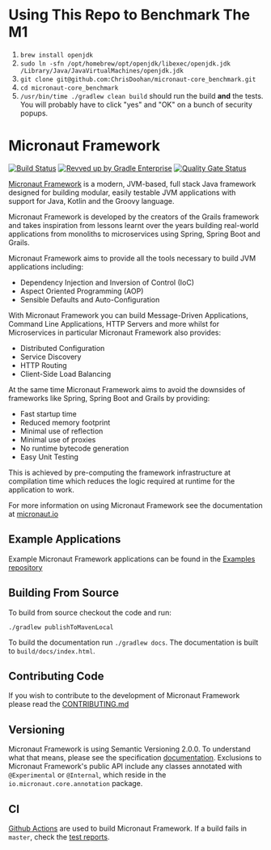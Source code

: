 # Using This Repo to Benchmark The M1
1. `brew install openjdk`
1. `sudo ln -sfn /opt/homebrew/opt/openjdk/libexec/openjdk.jdk /Library/Java/JavaVirtualMachines/openjdk.jdk`
1. `git clone git@github.com:ChrisDoohan/micronaut-core_benchmark.git`
1. `cd micronaut-core_benchmark`
1. `/usr/bin/time ./gradlew clean build` should run the build **and** the tests. You will probably have to click "yes" and "OK" on a bunch of security popups.

# Micronaut Framework

[![Build Status](https://github.com/micronaut-projects/micronaut-core/workflows/Java%20CI/badge.svg)](https://github.com/micronaut-projects/micronaut-core/actions)
[![Revved up by Gradle Enterprise](https://img.shields.io/badge/Revved%20up%20by-Gradle%20Enterprise-06A0CE?logo=Gradle&labelColor=02303A)](https://ge.micronaut.io/scans)
[![Quality Gate Status](https://sonarcloud.io/api/project_badges/measure?project=micronaut-projects_micronaut-core&metric=alert_status)](https://sonarcloud.io/summary/new_code?id=micronaut-projects_micronaut-core)

[Micronaut Framework](https://micronaut.io) is a modern, JVM-based, full stack Java framework designed for building modular, easily testable JVM applications with support for Java, Kotlin and the Groovy language.

Micronaut Framework is developed by the creators of the Grails framework and takes inspiration from lessons learnt over the years building real-world applications from monoliths to microservices using Spring, Spring Boot and Grails.

Micronaut Framework aims to provide all the tools necessary to build JVM applications including:

* Dependency Injection and Inversion of Control (IoC)
* Aspect Oriented Programming (AOP)
* Sensible Defaults and Auto-Configuration

With Micronaut Framework you can build Message-Driven Applications, Command Line Applications, HTTP Servers and more whilst for Microservices in particular Micronaut Framework also provides:

* Distributed Configuration
* Service Discovery
* HTTP Routing
* Client-Side Load Balancing

At the same time Micronaut Framework aims to avoid the downsides of frameworks like Spring, Spring Boot and Grails by providing:

* Fast startup time
* Reduced memory footprint
* Minimal use of reflection
* Minimal use of proxies
* No runtime bytecode generation
* Easy Unit Testing

This is achieved by pre-computing the framework infrastructure at compilation time which reduces the logic required at runtime for the application to work.

For more information on using Micronaut Framework see the documentation at [micronaut.io](https://micronaut.io)

## Example Applications

Example Micronaut Framework applications can be found in the [Examples repository](https://github.com/micronaut-projects/micronaut-examples)

## Building From Source

To build from source checkout the code and run:

```
./gradlew publishToMavenLocal
```

To build the documentation run `./gradlew docs`. The documentation is built to `build/docs/index.html`.

## Contributing Code

If you wish to contribute to the development of Micronaut Framework please read the [CONTRIBUTING.md](CONTRIBUTING.md)

## Versioning

Micronaut Framework is using Semantic Versioning 2.0.0. To understand what that means, please see the specification [documentation](https://semver.org/). Exclusions to Micronaut Framework's public API include any classes annotated with `@Experimental` or `@Internal`, which reside in the `io.micronaut.core.annotation` package.

## CI

[Github Actions](https://github.com/micronaut-projects/micronaut-core/actions) are used to build Micronaut Framework. If a build fails in `master`, check the [test reports](https://micronaut-projects.github.io/micronaut-core/index.html).




